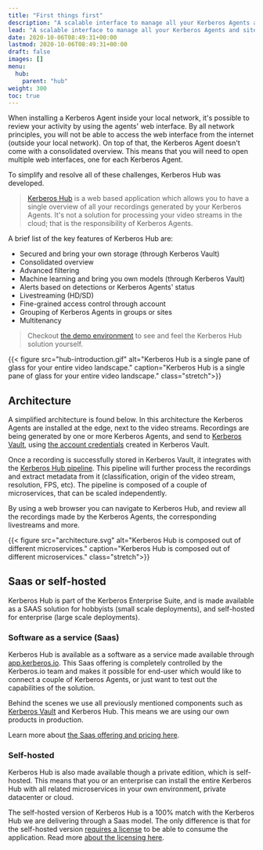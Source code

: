 ```yaml
---
title: "First things first"
description: "A scalable interface to manage all your Kerberos Agents and sites through a single pane of glass."
lead: "A scalable interface to manage all your Kerberos Agents and sites through a single pane of glass."
date: 2020-10-06T08:49:31+00:00
lastmod: 2020-10-06T08:49:31+00:00
draft: false
images: []
menu:
  hub:
    parent: "hub"
weight: 300
toc: true
---
```


When installing a Kerberos Agent inside your local network, it's possible to review your activity by using the agents' web interface. By all network principles, you will not be able to access the web interface from the internet (outside your local network). On top of that, the Kerberos Agent doesn't come with a consolidated overview. This means that you will need to open multiple web interfaces, one for each Kerberos Agent.

To simplify and resolve all of these challenges, Kerberos Hub was developed.

> [Kerberos Hub](https://app.kerberos.io) is a web based application which allows you to have a single overview of all your recordings generated by your Kerberos Agents. It's not a solution for processing your video streams in the cloud; that is the responsibility of Kerberos Agents.

A brief list of the key features of Kerberos Hub are:

- Secured and bring your own storage (through Kerberos Vault)
- Consolidated overview
- Advanced filtering
- Machine learning and bring you own models (through Kerberos Vault)
- Alerts based on detections or Kerberos Agents' status
- Livestreaming (HD/SD)
- Fine-grained access control through account
- Grouping of Kerberos Agents in groups or sites
- Multitenancy


> Checkout [the demo environment](https://app-demo.kerberos.io) to see and feel the Kerberos Hub solution yourself.

{{< figure src="hub-introduction.gif" alt="Kerberos Hub is a single pane of glass for your entire video landscape." caption="Kerberos Hub is a single pane of glass for your entire video landscape." class="stretch">}}

## Architecture

A simplified architecture is found below. In this architecture the Kerberos Agents are installed at the edge, next to the video streams. Recordings are being generated by one or more Kerberos Agents, and send to [Kerberos Vault](/vault/first-things-first), using [the account credentials](/vault/accounts) created in Kerberos Vault.

Once a recording is successfully stored in Kerberos Vault, it integrates with the [Kerberos Hub pipeline](/hub/pipeline). This pipeline will further process the recordings and extract metadata from it (classification, origin of the video stream, resolution, FPS, etc). The pipeline is composed of a couple of microservices, that can be scaled independently.

By using a web browser you can navigate to Kerberos Hub, and review all the recordings made by the Kerberos Agents, the corresponding livestreams and more.

{{< figure src="architecture.svg" alt="Kerberos Hub is composed out of different microservices." caption="Kerberos Hub is composed out of different microservices." class="stretch">}}

## Saas or self-hosted

Kerberos Hub is part of the Kerberos Enterprise Suite, and is made available as a SAAS solution for hobbyists (small scale deployments), and self-hosted for enterprise (large scale deployments). 

### Software as a service (Saas)

Kerberos Hub is available as a software as a service made available through [app.kerberos.io](https://app.kerberos.io). This Saas offering is completely controlled by the Kerberos.io team and makes it possible for end-user which would like to connect a couple of Kerberos Agents, or just want to test out the capabilities of the solution.

Behind the scenes we use all previously mentioned components such as [Kerberos Vault](/vault/introduction) and Kerberos Hub. This means we are using our own products in production.

Learn more about [the Saas offering and pricing here](https://kerberos.io/product/hub/).

### Self-hosted

Kerberos Hub is also made available though a private edition, which is self-hosted. This means that you or an enterprise can install the entire Kerberos Hub with all related microservices in your own environment, private datacenter or cloud. 

The self-hosted version of Kerberos Hub is a 100% match with the Kerberos Hub we are delivering through a Saas model. The only difference is that for the self-hosted version [requires a license](/hub/license) to be able to consume the application. Read more [about the licensing here](/hub/license).
